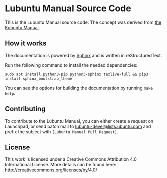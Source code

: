 # Lubuntu Manual Source Code

This is the Lubuntu Manual source code. The concept was derived from [the Kubuntu Manual](https://github.com/ahoneybun/kubuntu-manual).

## How it works

The documentation is powered by [Sphinx](http://www.sphinx-doc.org/en/stable/) and is written in reStructuredText.

Run the following command to install the needed dependencies:

```
sudo apt install python3-pip python3-sphinx texlive-full && pip3 install sphinx_bootstrap_theme
```

You can see the options for building the documentation by running `make help`.

## Contributing

To contribute to the Lubuntu Manual, you can either create a request on Launchpad, or send patch mail to [lubuntu-devel@lists.ubuntu.com](mailto:lubuntu-devel@lists.ubuntu.com) and prefix the subject with `[Lubuntu Manual Pull Request]`.

## License

This work is licensed under a Creative Commons Attribution 4.0 International License. More details can be found here: http://creativecommons.org/licenses/by/4.0/

